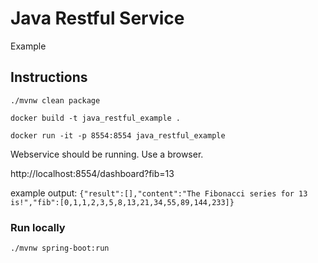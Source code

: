 # Java Restful Service

Example 


## Instructions

`./mvnw clean package`

`docker build -t java_restful_example .`

`docker run -it -p 8554:8554 java_restful_example`

Webservice should be running. Use a browser.

http://localhost:8554/dashboard?fib=13

example output: 
`{"result":[],"content":"The Fibonacci series for 13 is!","fib":[0,1,1,2,3,5,8,13,21,34,55,89,144,233]}`


### Run locally

`./mvnw spring-boot:run`